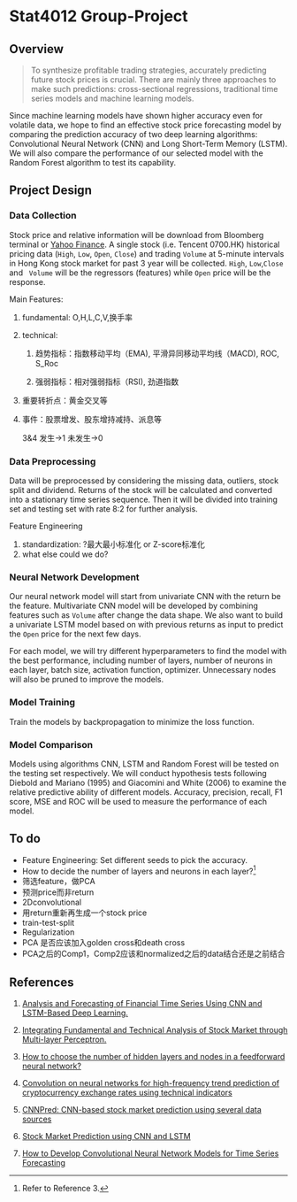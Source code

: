 # Stat4012 Group-Project

## Overview

>  To synthesize profitable trading strategies, accurately predicting future stock prices is crucial. There are mainly three approaches to make such predictions: cross-sectional regressions, traditional time series models and machine learning models. 

   Since machine learning models have shown higher accuracy even for volatile data, we hope to find an effective stock price forecasting model by comparing the prediction accuracy of two deep learning algorithms: Convolutional Neural Network (CNN) and Long Short-Term Memory (LSTM). We will also compare the performance of our selected model with the Random Forest algorithm to test its capability.

## Project Design

### Data Collection

Stock price and relative information will be download from Bloomberg terminal or [Yahoo Finance](https://finance.yahoo.com/). A single stock (i.e. Tencent 0700.HK) historical pricing data (`High`, `Low`, `Open`, `Close`) and trading `Volume` at 5-minute intervals in Hong Kong stock market for past 3 year will be collected. `High`, `Low`,`Close` and ` Volume` will be the regressors (features) while `Open` price will be the response.  

Main Features: 

1. fundamental: O,H,L,C,V,换手率

2. technical:

   1. 趋势指标：指数移动平均（EMA), 平滑异同移动平均线（MACD), ROC, S_Roc

   2. 强弱指标：相对强弱指标（RSI), 劲道指数

3. 重要转折点：黄金交叉等 

4. 事件：股票增发、股东增持减持、派息等

   3&4 发生->1 未发生->0

### Data Preprocessing

Data will be preprocessed by considering the missing data, outliers, stock split and dividend. Returns of the stock will be calculated and converted  into a stationary time series sequence. Then it will be divided into training set and testing set with rate 8:2 for further analysis. 

Feature Engineering

1. standardization: ?最大最小标准化 or Z-score标准化
2. what else could we do?

### Neural Network Development

Our neural network model will start from univariate CNN with the return be the feature. Multivariate CNN model will be developed by combining features such as `Volume` after change the data shape. We also want to build a univariate LSTM model based on with previous returns as input to predict the `Open` price for the next few days. 

For each model, we will try different hyperparameters to find the model with the best performance, including number of layers, number of neurons in each layer, batch size, activation function, optimizer. Unnecessary nodes will also be pruned to improve the models. 

### Model Training

Train the models by backpropagation to minimize the loss function. 

### Model Comparison

Models using algorithms CNN, LSTM and Random Forest will be tested on the testing set respectively. We will conduct hypothesis tests following Diebold and Mariano (1995) and Giacomini and White (2006) to examine the relative predictive ability of different models. Accuracy, precision, recall, F1 score, MSE and ROC will be used to measure the performance of each model.

## To do

- Feature Engineering: Set different seeds to pick the accuracy.
- How to decide the number of layers and neurons in each layer?[^2]
- 筛选feature，做PCA  
- 预测price而非return 
- 2Dconvolutional
- 用return重新再生成一个stock price
- train-test-split
- Regularization
- PCA 是否应该加入golden cross和death cross
- PCA之后的Comp1，Comp2应该和normalized之后的data结合还是之前结合

## References

1. [Analysis and Forecasting of Financial Time Series Using CNN and LSTM-Based Deep Learning.](https://link.springer.com/chapter/10.1007/978-981-16-4807-6_39)
2. [Integrating Fundamental and Technical Analysis of Stock Market through Multi-layer Perceptron.](https://ieeexplore.ieee.org/abstract/document/8488440)
3. [How to choose the number of hidden layers and nodes in a feedforward neural network?](https://stats.stackexchange.com/questions/181/how-to-choose-the-number-of-hidden-layers-and-nodes-in-a-feedforward-neural-netw) 
4. [Convolution on neural networks for high-frequency trend prediction of cryptocurrency exchange rates using technical indicators](https://www.sciencedirect.com/science/article/pii/S0957417420300750?via%3Dihub#bib0018)  
5. [CNNPred: CNN-based stock market prediction using several data sources](https://www.arxiv-vanity.com/papers/1810.08923/)  
6. [Stock Market Prediction using CNN and LSTM](https://cs230.stanford.edu/projects_winter_2021/reports/70667451.pdf)
7. [How to Develop Convolutional Neural Network Models for Time Series Forecasting](https://machinelearningmastery.com/how-to-develop-convolutional-neural-network-models-for-time-series-forecasting/)

   [^1]: the number of hidden layers equals one; and the number of neurons in that layer is the mean of the neurons in the input and output layers.
   [^2]: Refer to Reference 3.
